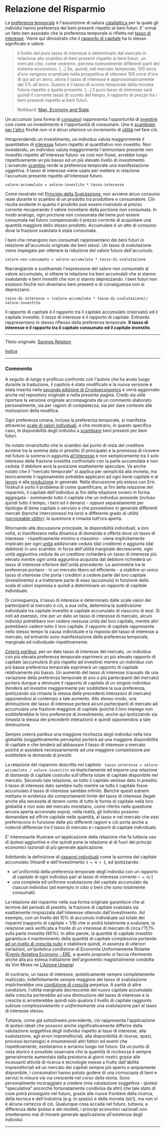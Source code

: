 # Relazione del Risparmio



La [preferenza temporale](ch085-time-preference-fallacy.md) è l'assunzione di natura [catallattica](https://en.wikipedia.org/wiki/Catallactics) per la quale gli individui hanno preferenza dei beni presenti rispetto ai beni futuri. E' ormai un fatto ben assodato che la preferenza temporale si rifletta nel [tasso di interesse](ch101-glossary.md#interesse). Viene qui dimostrato che il [rapporto di capitale](https://en.wikipedia.org/wiki/Capital_requirement) ha lo stesso significato e valore.

> Il livello del puro tasso di interesse è determinato dal mercato in relazione allo scambio di beni presenti rispetto ai beni futuri, un mercato che, come vedremo, permea notevolmente differenti parti del sistema economico. [...] Se, quindi, nel mercato temporale, 100 once d'oro vengono scambiate nella prospettiva di ottenere 105 once d'oro di qui ad un anno, allora il tasso di interesse è approssimativamente del 5% all'anno. Questo è il tasso di sconto temporale della moneta futura rispetto a quella presente. [...] Il puro tasso di interesse sarà quindi il corrente tasso di sconto del tempo, il rapporto di prezzo tra i beni presenti rispetto ai beni futuri.
>
> Rothbard: [Man, Economy and State](https://mises.org/library/man-economy-and-state-power-and-market/html/p/989).

Un accumulo (una forma di [consumo](ch092-speculative-consumption.md)) rappresenta l'opportunità di [investire](ch101-glossary.md#dare-in-prestito---investire) così come un investimento è l'opportunità di consumare. Uno è [scambiato per l'altro](https://mises.org/library/man-economy-and-state-power-and-market/html/p/990) finché non vi è alcun ulteriore un incremento di [utilità](ch101-glossary.md#utilità) nel fare ciò.

Intraprendendo un investimento, un individuo valuta maggiormente il quantitativo di [interesse](ch101-glossary.md#interesse) futuro rispetto al quantitativo non investito. Non investendo, un individuo valuta maggiormente l'ammontare presente non investito rispetto all'interesse futuro: se così non fosse, avrebbe luogo rispettivamente un più basso ed un più elevato livello di investimento. L'avvenuto [scambio](ch101-glossary.md#scambio) rende la preferenza temporale una manifestazione oggettiva. Il tasso di interesse viene usato per mettere in relazione l'accumulo presente rispetto all'interesse futuro.

```
valore-accumulato = valore-investito * tasso-interesse
```

Come mostrato nel [Principio della Svalutazione](ch011-depreciation-principle.md), non avviene alcun consumo reale durante lo scambio di un prodotto tra produttore e consumatore. Ciò risulta evidente in quanto il prodotto può essere rivenduto al prezzo corrente recuperando il valore monetario della porzione non consumata. In modo analogo, ogni porzione non consumata del bene può essere consumata nel futuro compensando il prezzo corrente di acquistare una quantità maggiore dello stesso prodotto. Accumulare è un atto di consumo dove la frazione svalutata è stata consumata.

I beni che rimangono non consumati rappresentano dei beni futuri in relazione all'accumulo originale dei beni stessi. Un tasso di svalutazione viene impiegato per ottenere la riduzione del valore futuro dell'accumulo.

```
valore-non-consumato = valore-accumulato * tasso-di-svalutazione
```

Riarrangiando e sostituendo l'espressione del valore non consumato al valore accumulato, si ottiene la relazione tra beni accumulati che si stanno svalutando e beni investiti che non si stanno deprezzando. I beni futuri non esistono finché non diventano beni presenti e di conseguenza non si deprezzano.

  ```
tasso-di-interesse = (valore-accumulato * tasso-di-svalutazione)/ valore-investito
  ```
Il rapporto di capitale è il rapporto tra il capitale accumulato (riservato) ed il capitale investito. Il _tasso_ di interesse è il _rapporto_ di capitale. Entrambi rappresentano lo stesso riflesso della preferenza temporale. **Il tasso di interesse è il rapporto tra il capitale consumato ed il capitale investito**.

---

Titolo originale: [Savings Relation](https://github.com/libbitcoin/libbitcoin-system/wiki/Savings-Relation)

[Indice](/README.md)

---

### Commento

A seguito di lungo e proficuo confronto con l'autore che ha avuto luogo durante la traduzione, il capitolo è stato modificato e la nuova versione è stata inserita nella [seconda edizione di Cryptoeconomics](https://twitter.com/evoskuil/status/1356279556924080128) e verrà aggiornato anche nel repository originale e nella presente pagina. Credo sia utile riportare la versione originale accompagnata da un commento elaborato personalmente, sia per ragioni di completezza, sia per dare contesto alle motivazioni della modifica.

Ogni preferenza umana, inclusa la preferenza temporale, si manifesta attraverso [scale di valori individuali](https://mises.org/library/man-economy-and-state-power-and-market/html/p/990), e che mostrano, in questo specifico caso, le disponibilità degli individui a [scambiare](ch101-glossary.md#scambio) beni presenti per beni futuri. 

Va notato innanzitutto che lo scambio dal punto di vista del creditore avviene tra la somma data in prestito (il principale) e la promessa di ricevere nel futuro la somma in aggiunta [all'interesse](ch101-glossary.md#interesse) e non semplicemente tra il solo interesse della frazione investita confrontato con la parte accumulata e non ceduta. Il debitore avrà la posizione esattamente speculare. Va anche notato che il  "mercato temporale" si applica per semplicità alla moneta, ma teoricamente il ragionamento potrebbe applicarsi ad ogni bene capitale e al [lavoro](ch008-labor-and-leisure.md) e alla [produzione](ch007-production-and-consumption.md) in generale. Nella discussione più estesa con Eric Voskuil è sorto il problema di come quantificare, ai fini della relazione del risparmio, il capitale dell'individuo ai fini della relazione ovvero in forma aggregata - sommando tutto il capitale che un individuo possiede (incluso quindi tutto il tempo, i beni ed il denaro) - oppure separatamente per tipologia di bene capitale o servizio e che possiedono in generale differenti mercati (benché interconnessi tra loro) e differente grado di utilità ([serviceable utility](https://mises.org/library/man-economy-and-state-power-and-market/html/p/856)); la questione è rimasta tutt'ora aperta.

Ritornando alla discussione principale, le disponibilità individuali, a loro volta, si manifestano nella dinamica di domanda e offerta dove un tasso di interesse - rispettivamente minimo e massimo - viene implicitamente implicato per ogni [unità](ch101-glossary.md#unità) addizionale ceduta (dal creditore) e aggiunta (dal debitore) in uno scambio. In forza dell'utilità marginale decrescente, ogni unità aggiuntiva ceduta da un creditore richiederà un tasso di interesse più elevato mentre ogni unità aggiuntiva acquisita dal debitore richiederà un tasso di interesse inferiore dell'unità precedente. Le asimmetrie tra le preferenze portano - in un mercato libero ed efficiente - a stabilire un unico tasso di interesse che porta i creditori a cedere parte del loro capitale (investimento) e a trattenere parte di esso (accumulo) in funzione della scala di valori espressa e quindi a determinare un _rapporto di capitale_ individuale.

Di conseguenza, il tasso di interesse è determinato dalle scale valori dei partecipanti al mercato e ciò, a sua volta, determina la suddivisione individuale tra capitale investito e capitale accumulato di ciascuno di essi. Si noti ad esempio, che per un dato un tasso di interesse di mercato, alcuni individui potrebbero non cedere nessuna unità del loro capitale, mentre altri potrebbero cedere tutto il loro capitale. Il rapporto di capitale rappresenta nello stesso tempo la causa individuale e la risposta del tasso di interesse a mercato, ed entrambi sono manifestazione della preferenza temporale, marginale ed individuale rispettivamente.

[_Ceteris paribus_](https://it.wikipedia.org/wiki/Ceteris_paribus), per un dato tasso di interesse del mercato, un individuo con più elevata preferenza temporale esprimerà un più elevato rapporto di capitale (accumulerà di più rispetto ad investire) mentre un individuo con più bassa preferenza temporale esprimerà un rapporto di capitale relativamente più basso. Un aumento del tasso di interesse (causato da una variazione della preferenza temporale di uno o più partecipanti del mercato) porterà dunque a diminuire il rapporto di capitale di un singolo individuo (tenderà ad investire maggiormente per soddisfare la sua preferenza, ipotizzando sia rimasta la stessa delle precedenti interazioni di mercato) opponendosi al contempo a tale aumento. Allo stesso modo, una diminuzione del tasso di interesse porterà alcuni partecipanti di mercato ad accumulare una frazione maggiore di capitale (poiché il loro impiego non soddisferebbe le loro preferenze di investimento, anche qui ipotizzando sia rimasta la stessa dei precedenti interazioni) e quindi opponendosi a tale diminuzione. 

Sempre _ceteris paribus_ una maggiore ricchezza degli individui nella loro globalità (soggettivamente percepita) porterà ad una maggiore disponibilità di capitale e che tenderà ad abbassare il tasso di interesse a mercato poiché si assisterà necessariamente ad una maggiore competizione per soddisfare la domanda di prestiti. 

La relazione del risparmio descritta nel capitolo ` tasso-interesse = valore-accumulato / valore-investito`  va implicitamente ad imporre una relazione di domanda di capitale costruita sull'offerta totale di capitale disponibile nel mercato. Secondo tale relazione, se tutto il capitale venisse dato in prestito il tasso di interesse dato sarebbe nullo mentre se tutto il capitale fosse accumulato il tasso di interesse sarebbe infinito. Benché questi estremi mettano in evidenza dei comportamenti limite del tasso di interesse (legati anche alla necessità di tenere conto di tutte le forme di capitale nella loro globalità e non solo del mercato monetario, come riferito nella questione ancora aperta accennata sopra), nella realtà, gli individui possono domandare ed offrire capitale nelle quantità, al tasso e nel mercato che essi preferiscono in funzione delle più differenti ragioni e ciò porta anche a notevoli differenze tra il tasso di mercato e i rapporti di capitale individuale.

E' interessante illustrare un'applicazione della relazione che fa tuttavia uso di ipotesi aggiuntive e che quindi pone la relazione al di fuori dei principi economici razionali di più generale applicazione. 

Adottando la definizione di [risparmi individuali](ch092-speculative-consumption.md) come la somma del capitale accumulato (Hoard) e dell'investimento  `S = H + I`, ed ipotizzando:

* un'uniformità della preferenza temporale degli individui con un rapporto di capitale di ogni individuo pari al tasso di interesse corrente `r = H/I` 
* una completa ed uniforme svalutazione del capitale accumulato da ciascun individuo (ad esempio in cibo o beni che sono totalmente consumati) 

La relazione del risparmio nella sua forma originale garantisce che al termine del periodo di prestito, la frazione di capitale svalutata sia esattamente rimpiazzata dall'interesse ottenuto dall'investimento. Ad esempio, con un livello del 10% di accumulo individuale sul totale dei risparmi (rapporto di capitale = 1/9) che si andrà totalmente a svalutare, la relazione sarà verificata a fronte di un interesse di mercato di circa l'11,1% sulla parte investita (90%). In altre parole, la quantità di capitale investito garantisce il mantenimento della quantità di capitale complessiva portando [ad un livello di crescita nullo](ch011-depreciation-principle.md) e stabilisce quindi, in assenza di ulteriori variazioni, un'ipotetica condizione di Economia Uniformemente Rotante ([Evenly Rotating Economy - ERE](https://wiki.mises.org/wiki/Equilibrium), a questo proposito si faccia riferimento anche alla più estesa trattazione dell'argomento magistralmente condotta da Von Mises ne [L'Azione Umana](https://mises.org/library/human-action-0/html/pp/796)) 

Al contrario, un tasso di interesse, ipoteticamente sempre completamente realizzato, indefinitamente sempre maggiore del tasso di svalutazione implicherebbe una [condizione di crescita](ch011-depreciation-principle.md) perpetua. A parità di altre condizioni, l'utilità marginale decrescente del nuovo capitale accumulato dalla crescita porterebbe ad una diminuzione del tasso di interesse e la crescita si arresterebbe quindi solo qualora il livello di capitale raggiunto subisse _complessivamente e uniformemente_ una svalutazione pari al tasso di interesse stesso. 

Tuttavia, come già sottolineato precedente, ciò rappresenta l'applicazione di ipotesi ideali che possono anche significativamente differire dalla valutazione soggettiva degli individui rispetto ai tassi di interesse, alla svalutazione, agli errori imprenditoriali, alla disponibilità di risorse, spazi, processi tecnologici e innumerevoli altri fattori ed eventi che rispettivamente, esisteranno e avranno luogo nel futuro. Da un punto di vista storico è possibile osservare che la quantità di ricchezza è sempre generalmente aumentata dalla preistoria ai giorni nostri; grazie alle incessanti attività di ricerca e tecnologie messe a frutto dall'abilità imprenditoriali ed un mercato dei capitali sempre più aperto e ampiamente disponibile, i consumatori hanno potuto godere di una cornucopia di beni e servizi in misura via via crescente nel corso della storia. Sono personalmente incoraggiato a credere (mia valutazione soggettiva - ipotesi "speculativa" ancorché fortunatamente condivisa da altri) che tale stato di cose potrà proseguire nel futuro, grazie alle nuove frontiere della ricerca, della tecnica e dell'industria (e.g. lo spazio) e della moneta (sic!), ma non vi è alcuna certezza di ciò. Qualunque cosa accada nel futuro, tuttavia, a differenza delle ipotesi e dei modelli, i principi economici razionali non smetteranno mai di trovare generale applicazione all'esistenza degli individui.

---

